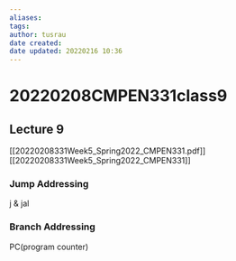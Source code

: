 ```yaml
---
aliases: 
tags:
author: tusrau
date created: 
date updated: 20220216 10:36
---
```


# 20220208CMPEN331class9

## Lecture 9

[[20220208331Week5_Spring2022_CMPEN331.pdf]]
[[20220208331Week5_Spring2022_CMPEN331]]

### Jump Addressing

j & jal

### Branch Addressing

PC(program counter)
